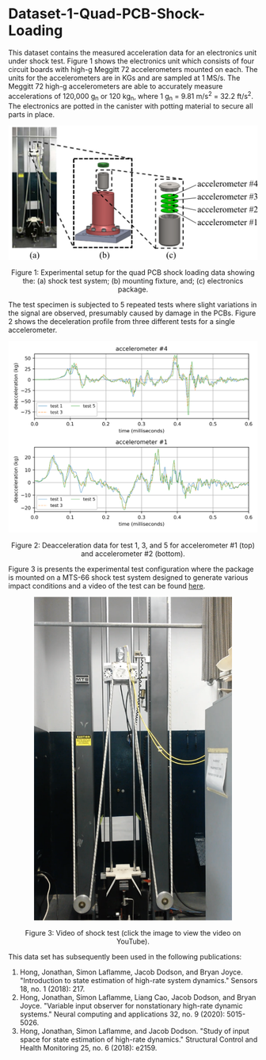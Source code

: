 # Dataset-1-Quad-PCB-Shock-Loading

This dataset contains the measured acceleration data for an electronics unit under shock test. Figure 1 shows the electronics unit which consists of four circuit boards with high-g Meggitt 72 accelerometers mounted on each. The units for the accelerometers are in KGs and are sampled at 1 MS/s. The Meggitt 72 high-g accelerometers are able to accurately measure accelerations of 120,000 g<sub>n</sub> or 120 kg<sub>n</sub>, where 1 g<sub>n</sub> = 9.81 m/s<sup>2</sup> = 32.2 ft/s<sup>2</sup>. The electronics are potted in the canister with potting material to secure all parts in place. 



<p align="center">
<img src="images/test_setup.png" alt="drawing" width="600"/>
</p>
<p align="center">
Figure 1: Experimental setup for the quad PCB shock loading data showing the: (a) shock test system;  (b) mounting fixture, and; (c) electronics package.

</p>

The test specimen is subjected to 5 repeated tests where slight variations in the signal are observed, presumably caused by damage in the PCBs. Figure 2 shows the deceleration profile from three different tests for a single accelerometer.

<p align="center">
<img src="images/candata.png" alt="drawing" width="600"/>
</p>
<p align="center">
Figure 2: Deacceleration data for test 1, 3, and 5 for accelerometer #1 (top) and accelerometer #2 (bottom). 
</p>

Figure 3 is presents the experimental test configuration where the package is mounted on a MTS-66 shock test system designed to generate various impact conditions and a video of the test can be found <a href="https://www.youtube.com/watch?v=Azxv1YyBkQw&ab_channel=ARTS-LabattheUniversityofSouthCarolina">here</a>.

<p align="center">
<a href="https://www.youtube.com/watch?v=Azxv1YyBkQw&ab_channel=ARTS-LabattheUniversityofSouthCarolina"><img src="images/shock_test_system.png" alt="Shock test impact testing" width="400"></a>  
</p>
<p align="center">
Figure 3: Video of shock test (click the image to view the video on YouTube). 
</p>



This data set has subsequently been used in the following publications:
1. Hong, Jonathan, Simon Laflamme, Jacob Dodson, and Bryan Joyce. "Introduction to state estimation of high-rate system dynamics." Sensors 18, no. 1 (2018): 217.
1. Hong, Jonathan, Simon Laflamme, Liang Cao, Jacob Dodson, and Bryan Joyce. "Variable input observer for nonstationary high-rate dynamic systems." Neural computing and applications 32, no. 9 (2020): 5015-5026.
1. Hong, Jonathan, Simon Laflamme, and Jacob Dodson. "Study of input space for state estimation of high-rate dynamics." Structural Control and Health Monitoring 25, no. 6 (2018): e2159.
























